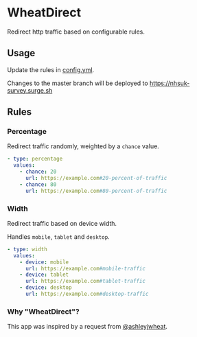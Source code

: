 # WheatDirect

Redirect http traffic based on configurable rules.

## Usage

Update the rules in [config.yml](https://github.com/mikemonteith/wheatdirect/blob/master/config.yml).

Changes to the master branch will be deployed to https://nhsuk-survey.surge.sh

## Rules

### Percentage

Redirect traffic randomly, weighted by a `chance` value.

```yaml
- type: percentage
  values:
    - chance: 20
      url: https://example.com#20-percent-of-traffic
    - chance: 80
      url: https://example.com#80-percent-of-traffic
```

### Width

Redirect traffic based on device width.

Handles `mobile`, `tablet` and `desktop`.

```yaml
- type: width
  values:
    - device: mobile
      url: https://example.com#mobile-traffic
    - device: tablet
      url: https://example.com#tablet-traffic
    - device: desktop
      url: https://example.com#desktop-traffic
```

### Why "WheatDirect"?

This app was inspired by a request from [@ashleyjwheat](https://twitter.com/ashleyjwheat).
